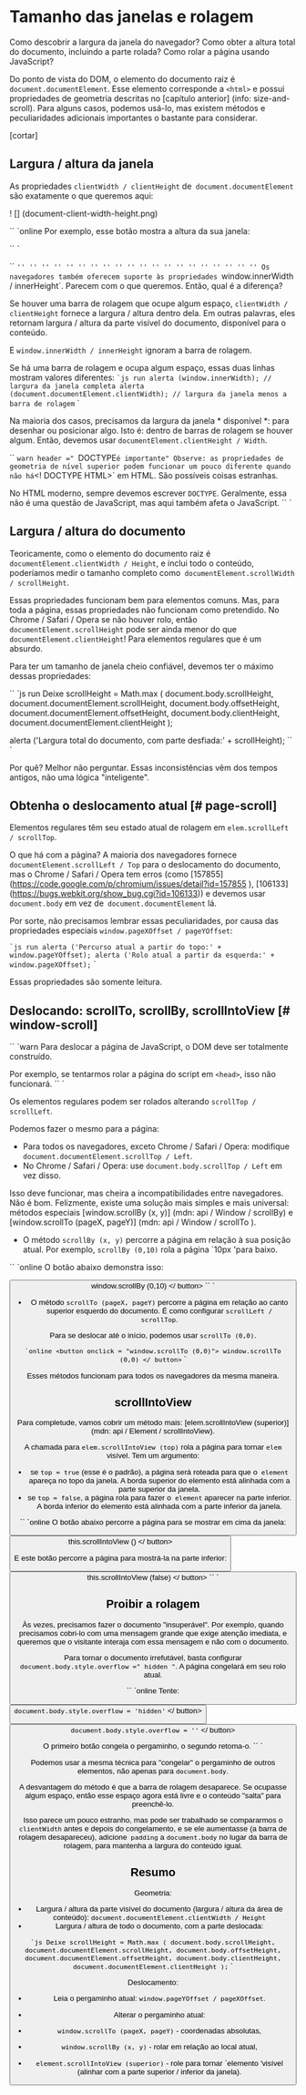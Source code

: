 # Tamanho das janelas e rolagem

Como descobrir a largura da janela do navegador? Como obter a altura total do documento, incluindo a parte rolada? Como rolar a página usando JavaScript?

Do ponto de vista do DOM, o elemento do documento raiz é `document.documentElement`. Esse elemento corresponde a `<html>` e possui propriedades de geometria descritas no [capítulo anterior] (info: size-and-scroll). Para alguns casos, podemos usá-lo, mas existem métodos e peculiaridades adicionais importantes o bastante para considerar.

[cortar]

## Largura / altura da janela

As propriedades `clientWidth / clientHeight` de` document.documentElement` são exatamente o que queremos aqui:

! [] (document-client-width-height.png)

`` `online
Por exemplo, esse botão mostra a altura da sua janela:


`` `

`` `'' '' '' '' '' '' '' '' '' '' '' '' '' '' '' '' '' '' '' ''
Os navegadores também oferecem suporte às propriedades `window.innerWidth / innerHeight`. Parecem com o que queremos. Então, qual é a diferença?

Se houver uma barra de rolagem que ocupe algum espaço, `clientWidth / clientHeight` fornece a largura / altura dentro dela. Em outras palavras, eles retornam largura / altura da parte visível do documento, disponível para o conteúdo.

E `window.innerWidth / innerHeight` ignoram a barra de rolagem.

Se há uma barra de rolagem e ocupa algum espaço, essas duas linhas mostram valores diferentes:
`` `js run
alerta (window.innerWidth); // largura da janela completa
alerta (document.documentElement.clientWidth); // largura da janela menos a barra de rolagem
`` `

Na maioria dos casos, precisamos da largura da janela * disponível *: para desenhar ou posicionar algo. Isto é: dentro de barras de rolagem se houver algum. Então, devemos usar `documentElement.clientHeight / Width`.
`` ``

`` `warn header =" `DOCTYPE` é importante"
Observe: as propriedades de geometria de nível superior podem funcionar um pouco diferente quando não há `<! DOCTYPE HTML>` em HTML. São possíveis coisas estranhas.

No HTML moderno, sempre devemos escrever `DOCTYPE`. Geralmente, essa não é uma questão de JavaScript, mas aqui também afeta o JavaScript.
`` `

## Largura / altura do documento

Teoricamente, como o elemento do documento raiz é `documentElement.clientWidth / Height`, e inclui todo o conteúdo, poderíamos medir o tamanho completo como` documentElement.scrollWidth / scrollHeight`.

Essas propriedades funcionam bem para elementos comuns. Mas, para toda a página, essas propriedades não funcionam como pretendido. No Chrome / Safari / Opera se não houver rolo, então `documentElement.scrollHeight` pode ser ainda menor do que` documentElement.clientHeight`! Para elementos regulares que é um absurdo.

Para ter um tamanho de janela cheio confiável, devemos ter o máximo dessas propriedades:

`` `js run
Deixe scrollHeight = Math.max (
document.body.scrollHeight, document.documentElement.scrollHeight,
document.body.offsetHeight, document.documentElement.offsetHeight,
document.body.clientHeight, document.documentElement.clientHeight
);

alerta ('Largura total do documento, com parte desfiada:' + scrollHeight);
`` `

Por quê? Melhor não perguntar. Essas inconsistências vêm dos tempos antigos, não uma lógica "inteligente".

## Obtenha o deslocamento atual [# page-scroll]

Elementos regulares têm seu estado atual de rolagem em `elem.scrollLeft / scrollTop`.

O que há com a página? A maioria dos navegadores fornece `documentElement.scrollLeft / Top` para o deslocamento do documento, mas o Chrome / Safari / Opera tem erros (como [157855] (https://code.google.com/p/chromium/issues/detail?id=157855 ), [106133] (https://bugs.webkit.org/show_bug.cgi?id=106133)) e devemos usar `document.body` em vez de` document.documentElement` lá.

Por sorte, não precisamos lembrar essas peculiaridades, por causa das propriedades especiais `window.pageXOffset / pageYOffset`:

`` `js run
alerta ('Percurso atual a partir do topo:' + window.pageYOffset);
alerta ('Rolo atual a partir da esquerda:' + window.pageXOffset);
`` `

Essas propriedades são somente leitura.

## Deslocando: scrollTo, scrollBy, scrollIntoView [# window-scroll]

`` `warn
Para deslocar a página de JavaScript, o DOM deve ser totalmente construído.

Por exemplo, se tentarmos rolar a página do script em `<head>`, isso não funcionará.
`` `

Os elementos regulares podem ser rolados alterando `scrollTop / scrollLeft`.

Podemos fazer o mesmo para a página:
- Para todos os navegadores, exceto Chrome / Safari / Opera: modifique `document.documentElement.scrollTop / Left`.
- No Chrome / Safari / Opera: use `document.body.scrollTop / Left` em vez disso.

Isso deve funcionar, mas cheira a incompatibilidades entre navegadores. Não é bom. Felizmente, existe uma solução mais simples e mais universal: métodos especiais [window.scrollBy (x, y)] (mdn: api / Window / scrollBy) e [window.scrollTo (pageX, pageY)] (mdn: api / Window / scrollTo ).

- O método `scrollBy (x, y)` percorre a página em relação à sua posição atual. Por exemplo, `scrollBy (0,10)` rola a página `10px 'para baixo.

`` `online
O botão abaixo demonstra isso:

<button onclick = "window.scrollBy (0,10)"> window.scrollBy (0,10) </ button>
`` `
- O método `scrollTo (pageX, pageY)` percorre a página em relação ao canto superior esquerdo do documento. É como configurar `scrollLeft / scrollTop`.

Para se deslocar até o início, podemos usar `scrollTo (0,0)`.

`` `online
<button onclick = "window.scrollTo (0,0)"> window.scrollTo (0,0) </ button>
`` `

Esses métodos funcionam para todos os navegadores da mesma maneira.

## scrollIntoView

Para completude, vamos cobrir um método mais: [elem.scrollIntoView (superior)] (mdn: api / Element / scrollIntoView).

A chamada para `elem.scrollIntoView (top)` rola a página para tornar `elem` visível. Tem um argumento:

- se `top = true` (esse é o padrão), a página será roteada para que o` element` apareça no topo da janela. A borda superior do elemento está alinhada com a parte superior da janela.
- se `top = false`, a página rola para fazer o` element` aparecer na parte inferior. A borda inferior do elemento está alinhada com a parte inferior da janela.

`` `online
O botão abaixo percorre a página para se mostrar em cima da janela:

<button onclick = "this.scrollIntoView ()"> this.scrollIntoView () </ button>

E este botão percorre a página para mostrá-la na parte inferior:

<button onclick = "this.scrollIntoView (false)"> this.scrollIntoView (false) </ button>
`` `

## Proibir a rolagem

Às vezes, precisamos fazer o documento "insuperável". Por exemplo, quando precisamos cobri-lo com uma mensagem grande que exige atenção imediata, e queremos que o visitante interaja com essa mensagem e não com o documento.

Para tornar o documento irrefutável, basta configurar `document.body.style.overflow =" hidden "`. A página congelará em seu rolo atual.

`` `online
Tente:

<button onclick = "document.body.style.overflow = 'hidden'"> `document.body.style.overflow = 'hidden'` </ button>

<button onclick = "document.body.style.overflow = ''"> `document.body.style.overflow = ''` </ button>

O primeiro botão congela o pergaminho, o segundo retoma-o.
`` `

Podemos usar a mesma técnica para "congelar" o pergaminho de outros elementos, não apenas para `document.body`.

A desvantagem do método é que a barra de rolagem desaparece. Se ocupasse algum espaço, então esse espaço agora está livre e o conteúdo "salta" para preenchê-lo.

Isso parece um pouco estranho, mas pode ser trabalhado se compararmos o `clientWidth` antes e depois do congelamento, e se ele aumentasse (a barra de rolagem desapareceu), adicione` padding` a `document.body` no lugar da barra de rolagem, para mantenha a largura do conteúdo igual.

## Resumo

Geometria:

- Largura / altura da parte visível do documento (largura / altura da área de conteúdo): `document.documentElement.clientWidth / Height`
- Largura / altura de todo o documento, com a parte deslocada:

`` `js
Deixe scrollHeight = Math.max (
document.body.scrollHeight, document.documentElement.scrollHeight,
document.body.offsetHeight, document.documentElement.offsetHeight,
document.body.clientHeight, document.documentElement.clientHeight
);
`` `

Deslocamento:

- Leia o pergaminho atual: `window.pageYOffset / pageXOffset`.
- Alterar o pergaminho atual:

- `window.scrollTo (pageX, pageY)` - coordenadas absolutas,
- `window.scrollBy (x, y)` - rolar em relação ao local atual,
- `element.scrollIntoView (superior)` - role para tornar `elemento 'visível (alinhar com a parte superior / inferior da janela).
